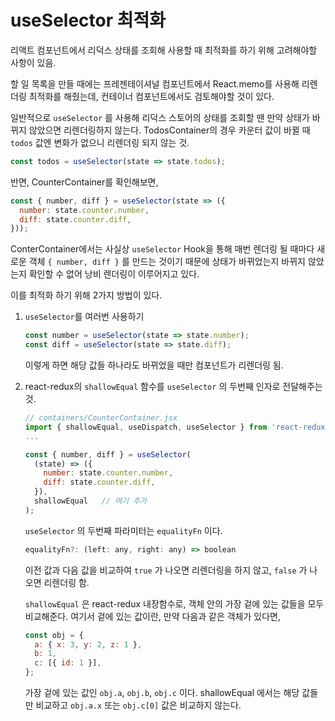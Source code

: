 # useSelector 최적화

리액트 컴포넌트에서 리덕스 상태를 조회해 사용할 때 최적화를 하기 위해 고려해야할 사항이 있음.

할 일 목록을 만들 때에는 프레젠테이셔널 컴포넌트에서 React.memo를 사용해 리렌더링 최적화를 해줬는데, 컨테이너 컴포넌트에서도 검토해야할 것이 있다.

일반적으로 `useSelector` 를 사용해 리덕스 스토어의 상태를 조회할 땐 만약 상태가 바뀌지 않았으면 리렌더링하지 않는다. TodosContainer의 경우 카운터 값이 바뀔 때 `todos` 값엔 변화가 없으니 리렌더링 되지 않는 것.

```js
const todos = useSelector(state => state.todos);
```

반면, CounterContainer를 확인해보면,

```js
const { number, diff } = useSelector(state => ({
  number: state.counter.number,
  diff: state.counter.diff,
}));
```

ConterContainer에서는 사실상 `useSelector` Hook을 통해 매번 렌더링 될 때마다 새로운 객체 `{ number, diff }` 를 만드는 것이기 때문에 상태가 바뀌었는지 바뀌지 않았는지 확인할 수 없어 낭비 렌더링이 이루어지고 있다.

이를 최적화 하기 위해 2가지 방법이 있다.

1. `useSelector`를 여러번 사용하기

   ```jsx
   const number = useSelector(state => state.number);
   const diff = useSelector(state => state.diff);
   ```

   이렇게 하면 해당 값들 하나라도 바뀌었을 때만 컴포넌트가 리렌더링 됨.

2. react-redux의 `shallowEqual` 함수를 `useSelector` 의 두번째 인자로 전달해주는 것.

   ```jsx
   // containers/CounterContainer.jsx
   import { shallowEqual, useDispatch, useSelector } from 'react-redux';  // 여기
   ...
   
   const { number, diff } = useSelector(
     (state) => ({
       number: state.counter.number,
       diff: state.counter.diff,
     }),
     shallowEqual   // 여기 추가
   );
   ```

   `useSelector` 의 두번째 파라미터는 `equalityFn` 이다.

   ```js
   equalityFn?: (left: any, right: any) => boolean
   ```

   이전 값과 다음 값을 비교하여 `true` 가 나오면 리렌더링을 하지 않고, `false` 가 나오면 리렌더링 함.

   `shallowEqual` 은 react-redux 내장함수로, 객체 안의 가장 겉에 있는 값들을 모두 비교해준다. 여기서 겉에 있는 값이란, 만약 다음과 같은 객체가 있다면,

   ```js
   const obj = {
     a: { x: 3, y: 2, z: 1 },
     b: 1,
     c: [{ id: 1 }],
   };
   ```

   가장 겉에 있는 값인 `obj.a`, `obj.b`, `obj.c` 이다. shallowEqual 에서는 해당 값들만 비교하고 `obj.a.x` 또는 `obj.c[0]` 값은 비교하지 않는다.

